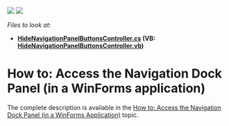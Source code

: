 <!-- default badges list -->
[![](https://img.shields.io/badge/Open_in_DevExpress_Support_Center-FF7200?style=flat-square&logo=DevExpress&logoColor=white)](https://supportcenter.devexpress.com/ticket/details/T275956)
[![](https://img.shields.io/badge/📖_How_to_use_DevExpress_Examples-e9f6fc?style=flat-square)](https://docs.devexpress.com/GeneralInformation/403183)
<!-- default badges end -->
<!-- default file list -->
*Files to look at*:

* **[HideNavigationPanelButtonsController.cs](./CS/Solution43.Module.Win/Controllers/HideNavigationPanelButtonsController.cs) (VB: [HideNavigationPanelButtonsController.vb](./VB/Solution43.Module.Win/Controllers/HideNavigationPanelButtonsController.vb))**
<!-- default file list end -->
# How to: Access the Navigation Dock Panel (in a WinForms application)


The complete description is available in the <a href="https://docs.devexpress.com/eXpressAppFramework/114550/application-shell-and-base-infrastructure/navigation/how-to-access-the-navigation-dock-panel-in-a-winforms-application?v=21.2">How to: Access the Navigation Dock Panel (in a WinForms Application)</a> topic.

<br/>


